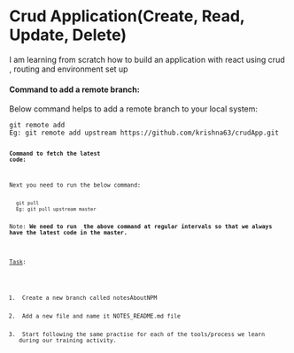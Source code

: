 # Crud Application(Create, Read, Update, Delete)
I am learning from scratch how to build an application with react using crud , routing and environment set up

#### Command to add a remote branch:
<p>Below command helps to add a remote branch to your local system:</p>
  <code>git remote add <nameof the master repo> <url of the master repo></code><br>
  <code>Eg: git remote add upstream https://github.com/krishna63/crudApp.git<code>

#### Command to fetch the latest code:
<p>Next you need to run the below command:</p>
  <code>git pull <name of the master repo> <name of the branch></code>
  <code>Eg: git pull upstream master</code>

<p>Note: <strong>We need to run  the above command at regular intervals so that we always have the latest code in the master.</strong></p>

<u>Task</u>:
<ol>
  <li> Create a new branch called notesAboutNPM</li>
  <li> Add a new file and name it NOTES_README.md file</li>
  <li> Start following the same practise for each of the tools/process we learn during our training activity.</li>
</ol>



